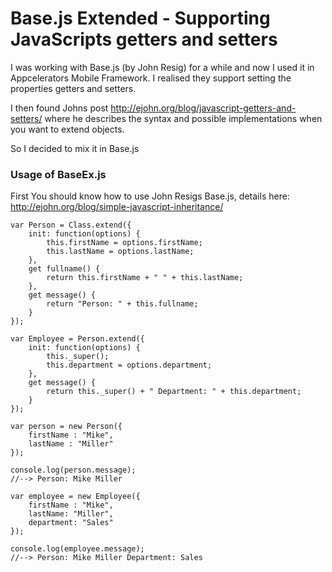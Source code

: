 Base.js Extended - Supporting JavaScripts getters and setters
=============================================================

I was working with Base.js (by John Resig) for a while
and now I used it in Appcelerators Mobile Framework.
I realised they support setting the properties getters and setters.

I then found Johns post http://ejohn.org/blog/javascript-getters-and-setters/
where he describes the syntax and possible implementations when you want
to extend objects.

So I decided to mix it in Base.js

### Usage of BaseEx.js

First You should know how to use John Resigs Base.js, details here: http://ejohn.org/blog/simple-javascript-inheritance/

	var Person = Class.extend({
		init: function(options) {
			this.firstName = options.firstName;
			this.lastName = options.lastName;
		},
		get fullname() {
			return this.firstName + " " + this.lastName;
		},
		get message() {
			return "Person: " + this.fullname;
		}
	});

	var Employee = Person.extend({
		init: function(options) {
			this._super();
			this.department = options.department;
		},
		get message() {
			return this._super() + " Department: " + this.department;
		}
	});

	var person = new Person({
		firstName : "Mike",
		lastName : "Miller"
	});

	console.log(person.message);
	//--> Person: Mike Miller

	var employee = new Employee({
		firstName : "Mike",
		lastName: "Miller",
		department: "Sales"
	});

	console.log(employee.message);
	//--> Person: Mike Miller Department: Sales